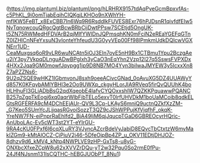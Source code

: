 (https://img.plantuml.biz/plantuml/png/hLRHRX9157tdAqPyeGcmBpxvfAs-c5PhKL_9i0omTjabEqihCIQKgjLKHOo9nXWhYH-mfIKW5FeBT_x8ExCBB7In6Wq9R6RsddlkFUVES8Exr76hPJDsnR1qivfdfEIw5NvTqnowcouQRgcQgtBcwBRbCijDwtPPsw7SCEtjd5OngUK-t5ZN75RWMedHFDVArB2qjMlfYWIDnJQPmsqhKN0mFciN2eREaYGEFqGTnZ0IZHICnNFeYxsuN3vIonteYhfeudU3G0yyVEp00Ff98lPmkmUdkDQIcwVGXNErr1UD-CeaMuxgsq6oR9vLR6wuNCAtn5iOJ3EIn7oyE5nH9Bx1CTBmu1Ypu2BczgAeu2jY3py7VkpqDLnguADwBPgIxh3yCaO3nEqYhn2Vzp12l27q5SswsFVPXDx4HXx2Jqa9GM0mowfJqypgg1jp9D8NB7MO4Yyn3bilwaJMYEW3y5IcxxXn8Z7aPZZNs6-9U2qZSQE9wHKZ1IGbmvonJ8sxh9oeeACivcGNad_0oAvuXG5DZ4UUAWyYd857K0KFqybAMlYBHI3e2Oo9UWXp_ckgyHLorJIA9RVeq5firQvQUUhK4boHLHhuFI3GLiADbBsG2qdXqeobE4IafvCYQOxxshIW7QZKKPquawwPQANCB257qZgpTkEogj6xq0aqrWlbFibTELo5exvT0lrfUHVDkM1boUaMCoib8qdkELGtsRGFERFA9cM4DChEEjAUr-QV9L3Cp-LKAyS6mniQ9uctnQZkfXzZM-_G7Keo5SUmYcJLjjqasRGvoiSozzT3QZ9cJShWPPujKfVjqfhF_okqK-YreNW7FN-eiPnprRaEhlfd2_BjA49IjM6qjJqucpTGaD6GBREOcyrHQric-AnUboLAc-Ev5cWT3st2YT-eYIrGU-9RA4cKU0FPxf6I6cqXLuRY3VJyncAZcrBdeVyJabiD8EQvcTbCtxtzW6myMakIZGm9-kMtAlOCZ-CjPiuV2j46-5DfeOjpBp4ZP_u_OKV11EDtjDHJOZ-8dhzv9d6_kMV4_kNtp4NWPLVE9zHP-GxTs8-u8yG-ONXbcXfxeZCpW8u62xXVVZrDQu-yT2w32Pqu0So2rmE0fPu-24Jf4NJsnm131IsCQTHC-hEBGJUObPT_8Nu1)